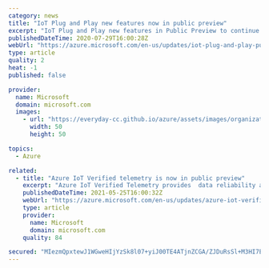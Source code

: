 ```yaml
---
category: news
title: "IoT Plug and Play new features now in public preview"
excerpt: "IoT Plug and Play new features in Public Preview to continue simplifying IoT."
publishedDateTime: 2020-07-29T16:00:28Z
webUrl: "https://azure.microsoft.com/en-us/updates/iot-plug-and-play-public-preview-new-features/"
type: article
quality: 2
heat: -1
published: false

provider:
  name: Microsoft
  domain: microsoft.com
  images:
    - url: "https://everyday-cc.github.io/azure/assets/images/organizations/microsoft.com-50x50.jpg"
      width: 50
      height: 50

topics:
  - Azure

related:
  - title: "Azure IoT Verified telemetry is now in public preview"
    excerpt: "Azure IoT Verified Telemetry provides  data reliability and is available as part of Dependable IoT SDK and can be seamlessly integrated into current Azure IoT offerings such as Azure RTOS and IoT PnP."
    publishedDateTime: 2021-05-25T16:00:32Z
    webUrl: "https://azure.microsoft.com/en-us/updates/azure-iot-verified-telemetry-is-now-in-public-preview/"
    type: article
    provider:
      name: Microsoft
      domain: microsoft.com
    quality: 84

secured: "MIezmQpxtewJ1WGweHIjYzSk8l07+yiJ00TE4ATjnZCGA/ZJDuRsSl+M3HI7EUwVOfROm0vLNDFYOZ7ZTm1MPPKmUK+xcqVl5yHQ5FI5BFYJT6vHNCrGGeNRjF8TlnGLPi41k5CAvt+JebuQr/J+iSEshYSFIdmzZ4PQdz65yHljDz3xOr9Mdeu4HRzGAyAmu6ZqQVsXIyLgq33l9xzAPMG6rSS23HhDUbpo+uxCQEIwlomQSYsUlagtwAAo0QZX0YbQSsX0VHt3eEQz+Zr3bV/dUYvsWnSZHV6ikQnGGWkv4mVDbyPhMmu2dn7xc1/od6jzFp7mX2UQBUBIqqhNpw==;YWdVNB2wL4oOjHP0Xtpiyw=="
---
```


